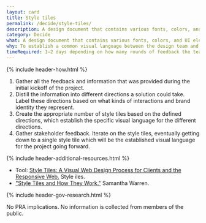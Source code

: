 ```yaml
---
layout: card
title: Style tiles
permalink: /decide/style-tiles/
description: A design document that contains various fonts, colors, and UI elements that communicate the visual brand direction for a website or application.
category: Decide
what: A design document that contains various fonts, colors, and UI elements that communicate the visual brand direction for a website or application.
why: To establish a common visual language between the design team and stakeholders. It also acts as a collaboration artifact that both the design team and stakeholders can use to contribute to the final design direction.
timeRequired: 1–2 days depending on how many rounds of feedback the team offers
---
```


{% include header-how.html %}

1. Gather all the feedback and information that was provided during the initial kickoff of the project.
1. Distill the information into different directions a solution could take. Label these directions based on what kinds of interactions and brand identity they represent.
1. Create the appropriate number of style tiles based on the defined directions, which establish the specific visual language for the different directions.
1. Gather stakeholder feedback. Iterate on the style tiles, eventually getting down to a single style tile which will be the established visual language for the project going forward.

<section class="method--section method--section--additional-resources" markdown="1">
{% include header-additional-resources.html %}

- Tool: <a href="http://styletil.es/">Style Tiles: A Visual Web Design Process for Clients and the Responsive Web.</a> Style iles.
- <a href="http://alistapart.com/article/style-tiles-and-how-they-work">"Style Tiles and How They Work."</a> Samantha Warren.
</section>

<section class="method--section method--section--government-considerations" markdown="1" >{% include header-gov-research.html %}

No PRA implications. No information is collected from members of the public.
</section>
